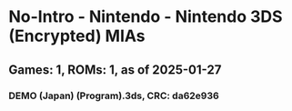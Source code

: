 # No-Intro - Nintendo - Nintendo 3DS (Encrypted) MIAs
## Games: 1, ROMs: 1, as of 2025-01-27
### DEMO (Japan) (Program).3ds, CRC: da62e936
